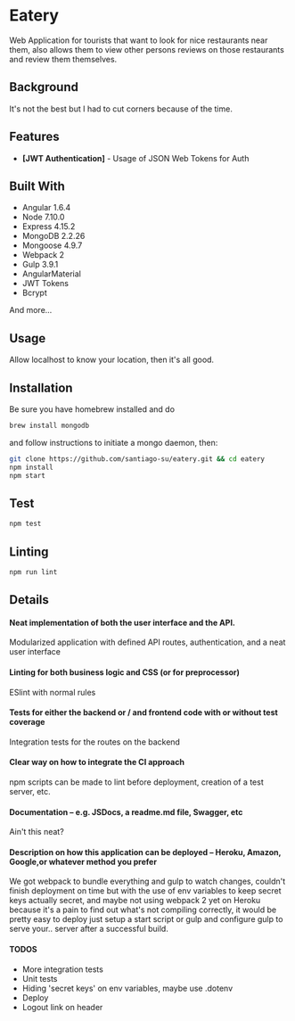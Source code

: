 # Eatery

Web Application for tourists that want to look for nice restaurants near them,
also allows them to view other persons reviews on those restaurants and review
them themselves.

## Background

It's not the best but I had to cut corners because of the time.

## Features

- **[JWT Authentication]** - Usage of JSON Web Tokens for Auth

## Built With

- Angular 1.6.4
- Node 7.10.0
- Express 4.15.2
- MongoDB 2.2.26
- Mongoose 4.9.7
- Webpack 2
- Gulp 3.9.1
- AngularMaterial
- JWT Tokens
- Bcrypt

And more...

## Usage

Allow localhost to know your location, then it's all good.

## Installation

Be sure you have homebrew installed and do
```sh
brew install mongodb
```
and follow instructions to initiate a mongo daemon, then:

```sh
git clone https://github.com/santiago-su/eatery.git && cd eatery
npm install
npm start
```

## Test

```sh
npm test
```

## Linting

```sh
npm run lint
```

## Details


#### Neat implementation of both the user interface and the API.

Modularized application with defined API routes, authentication, and a
neat user interface

#### Linting for both business logic and CSS (or for preprocessor)

ESlint with normal rules

#### Tests for either the backend or / and frontend code with or without test coverage

Integration tests for the routes on the backend

#### Clear way on how to integrate the CI approach

npm scripts can be made to lint before deployment, creation of a test server, etc.

#### Documentation – e.g. JSDocs, a readme.md file, Swagger, etc

Ain't this neat?

#### Description on how this application can be deployed – Heroku, Amazon, Google,or whatever method you prefer

We got webpack to bundle everything and gulp to watch changes, couldn't finish deployment
on time but with the use of env variables to keep secret keys actually secret, and maybe
not using webpack 2 yet on Heroku because it's a pain to find out what's not compiling correctly, it would be pretty easy to deploy just setup a start script or gulp and configure gulp to serve your.. server after a successful build.

#### TODOS

- More integration tests
- Unit tests
- Hiding 'secret keys' on env variables, maybe use .dotenv
- Deploy
- Logout link on header

